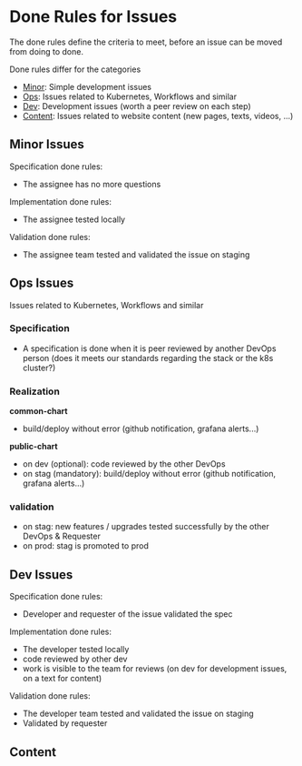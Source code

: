 # Done Rules for Issues 

The done rules define the criteria to meet, before an issue can be moved from doing to done.

Done rules differ for the categories

- [Minor](#minor-issues): Simple development issues
- [Ops](#ops-issues): Issues related to Kubernetes, Workflows and similar
- [Dev](#dev-issues): Development issues (worth a peer review on each step)
- [Content](#content): Issues related to website content (new pages, texts, videos, ...)

## Minor Issues

Specification done rules: 

- The assignee has no more questions

Implementation done rules: 

- The assignee tested locally

Validation done rules: 

- The assignee team tested and validated the issue on staging

## Ops Issues

Issues related to Kubernetes, Workflows and similar

### Specification
- A specification is done when it is peer reviewed by another DevOps person (does it meets our standards regarding the stack or the k8s cluster?)

### Realization
**common-chart**
- build/deploy without error (github notification, grafana alerts...)


**public-chart**
- on dev (optional): code reviewed by the other DevOps
- on stag (mandatory): build/deploy without error (github notification, grafana alerts...)

### validation
- on stag: new features / upgrades tested successfully by the other DevOps & Requester
- on prod: stag is promoted to prod


## Dev Issues

Specification done rules: 

- Developer and requester of the issue validated the spec

Implementation done rules: 

- The developer tested locally
- code reviewed by other dev
- work is visible to the team for reviews (on dev for development issues, on a text for content)

Validation done rules: 

- The developer team tested and validated the issue on staging
- Validated by requester

## Content
